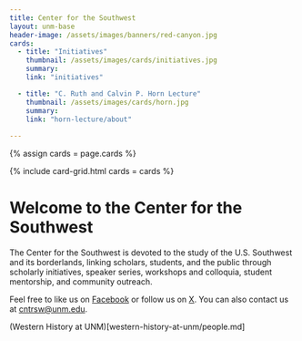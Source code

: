 ```yaml
---
title: Center for the Southwest
layout: unm-base
header-image: /assets/images/banners/red-canyon.jpg
cards: 
  - title: "Initiatives"
    thumbnail: /assets/images/cards/initiatives.jpg
    summary: 
    link: "initiatives"

  - title: "C. Ruth and Calvin P. Horn Lecture"
    thumbnail: /assets/images/cards/horn.jpg
    summary: 
    link: "horn-lecture/about"
    
---
```


{% assign cards = page.cards %}

{% include card-grid.html 
cards = cards 
%}




# Welcome to the Center for the Southwest

The Center for the Southwest is devoted to the study of the U.S. Southwest and its borderlands, linking scholars, students, and the public through scholarly initiatives, speaker series, workshops and colloquia, student mentorship, and community outreach.

Feel free to like us on [Facebook](https://www.facebook.com/centerforthesouthwest) or follow us on [X](https://twitter.com/CntrSW). You can also contact us at [cntrsw@unm.edu](mailto:cntrsw@unm.edu).


(Western History at UNM)[western-history-at-unm/people.md]
